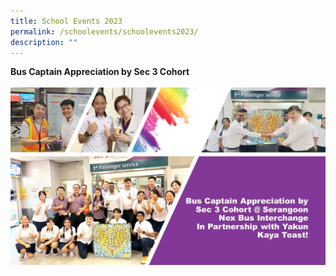 ```yaml
---
title: School Events 2023
permalink: /schoolevents/schoolevents2023/
description: ""
---
```

<b>Bus Captain Appreciation by Sec 3 Cohort</b><br><br>
<img style="width: %;" src="/images/Bus Captain Appreciation by Sec 3 Cohort.jpg"><br>

